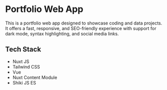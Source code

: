 # Portfolio Web App

This is a portfolio web app designed to showcase coding and data projects. It offers a fast, responsive, and SEO-friendly experience with support for dark mode, syntax highlighting, and social media links.

## Tech Stack

- Nuxt JS
- Tailwind CSS
- Vue
- Nuxt Content Module
- Shiki JS ES
